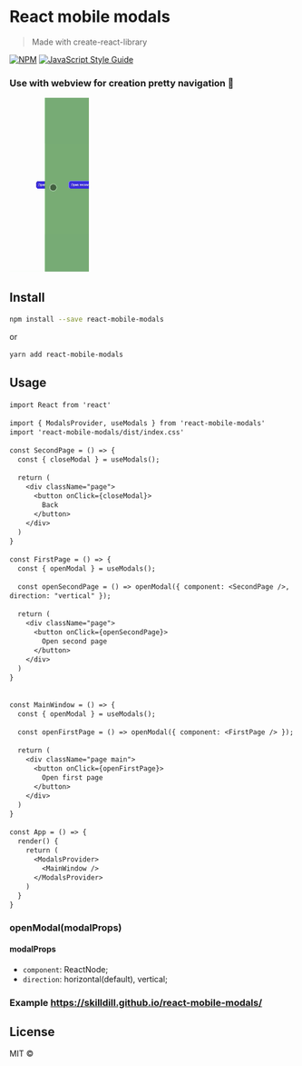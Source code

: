 # React mobile modals

> Made with create-react-library

[![NPM](https://img.shields.io/npm/v/react-mobile-modals.svg)](https://www.npmjs.com/package/react-mobile-modals) [![JavaScript Style Guide](https://img.shields.io/badge/code_style-standard-brightgreen.svg)](https://standardjs.com)

### Use with webview for creation pretty navigation 📱

![example](./blob/example.gif?raw=true)

## Install

```bash
npm install --save react-mobile-modals
```

or

```bash
yarn add react-mobile-modals
```

## Usage

```tsx
import React from 'react'

import { ModalsProvider, useModals } from 'react-mobile-modals'
import 'react-mobile-modals/dist/index.css'

const SecondPage = () => {
  const { closeModal } = useModals();

  return (
    <div className="page">
      <button onClick={closeModal}>
        Back
      </button>
    </div>
  )
}

const FirstPage = () => {
  const { openModal } = useModals();

  const openSecondPage = () => openModal({ component: <SecondPage />, direction: "vertical" });

  return (
    <div className="page">
      <button onClick={openSecondPage}>
        Open second page
      </button>
    </div>
  )
}


const MainWindow = () => {
  const { openModal } = useModals();

  const openFirstPage = () => openModal({ component: <FirstPage /> });

  return (
    <div className="page main">
      <button onClick={openFirstPage}>
        Open first page
      </button>
    </div>
  )
}

const App = () => {
  render() {
    return (
      <ModalsProvider>
        <MainWindow />
      </ModalsProvider>
    )
  }
}
```

### openModal(modalProps)

#### modalProps

- `component`: ReactNode;
- `direction`: horizontal(default), vertical;

### Example https://skilldill.github.io/react-mobile-modals/

## License

MIT © [](https://github.com/)
